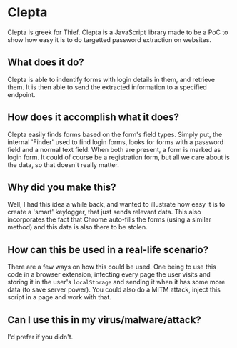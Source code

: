 # Clepta
Clepta is greek for Thief. Clepta is a JavaScript library made to be a PoC to
show how easy it is to do targetted password extraction on websites.

## What does it do?
Clepta is able to indentify forms with login details in them, and retrieve
them. It is then able to send the extracted information to a specified
endpoint.

## How does it accomplish what it does?
Clepta easily finds forms based on the form's field types. Simply put, the
internal 'Finder' used to find login forms, looks for forms with a password
field and a normal text field. When both are present, a form is marked as login
form. It could of course be a registration form, but all we care about is the
data, so that doesn't really matter.

## Why did you make this?
Well, I had this idea a while back, and wanted to illustrate how easy it is to
create a 'smart' keylogger, that just sends relevant data. This also
incorporates the fact that Chrome auto-fills the forms (using a similar method)
and this data is also there to be stolen.

## How can this be used in a real-life scenario?
There are a few ways on how this could be used. One being to use this code in a
browser extension, infecting every page the user visits and storing it in the
user's `localStorage` and sending it when it has some more data (to save server
power). You could also do a MITM attack, inject this script in a page and work 
with that.

## Can I use this in my virus/malware/attack?
I'd prefer if you didn't.
